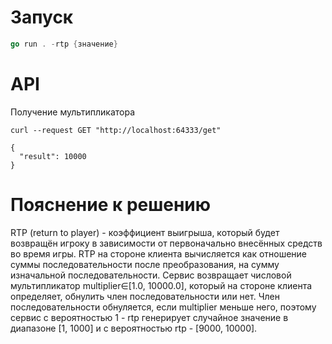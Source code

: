 # Запуск

```go
go run . -rtp {значение}
```

# API

Получение мультипликатора

```
curl --request GET "http://localhost:64333/get"
```

```
{
  "result": 10000
}
```

# Пояснение к решению

RTP (return to player) - коэффициент выигрыша, который будет возвращён игроку в зависимости от первоначально внесённых средств во время игры. RTP на стороне клиента вычисляется как отношение суммы последовательности после преобразования, на сумму изначальной последовательности.
Сервис возвращает числовой мультипликатор multiplier∈[1.0, 10000.0], который на стороне клиента определяет, обнулить член последовательности или нет. Член последовательности обнуляется, если multiplier меньше него, поэтому сервис с вероятностью 1 - rtp генерирует случайное значение в диапазоне [1, 1000] и с вероятностью rtp - [9000, 10000].
